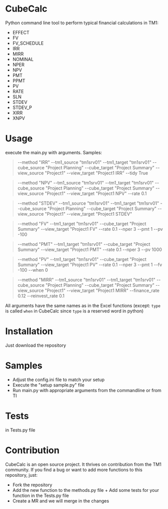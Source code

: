 # CubeCalc

Python command line tool to perform typical financial calculations in TM1:

-  EFFECT
-  FV
-  FV_SCHEDULE
-  IRR
-  MIRR
-  NOMINAL
-  NPER
-  NPV
-  PMT
-  PPMT
-  PV
-  RATE
-  SLN
-  STDEV
-  STDEV_P
-  XIRR
-  XNPV

# Usage
execute the main.py with arguments. Samples:

> --method "IRR" --tm1_source "tm1srv01" --tm1_target "tm1srv01" --cube_source "Project Planning" --cube_target "Project Summary" --view_source "Project1" --view_target "Project1 IRR" --tidy True

> --method "NPV" --tm1_source "tm1srv01" --tm1_target "tm1srv01" --cube_source "Project Planning" --cube_target "Project Summary" --view_source "Project1" --view_target "Project1 NPV" --rate 0.1

> --method "STDEV" --tm1_source "tm1srv01" --tm1_target "tm1srv01" --cube_source "Project Planning" --cube_target "Project Summary" --view_source "Project1" --view_target "Project1 STDEV"

> --method "FV" --tm1_target "tm1srv01" --cube_target "Project Summary" --view_target "Project1 FV" --rate 0.1 --nper 3 --pmt 1 --pv -100

> --method "PMT" --tm1_target "tm1srv01" --cube_target "Project Summary" --view_target "Project1 PMT" --rate 0.1 --nper 3 --pv 1000

> --method "PV" --tm1_target "tm1srv01" --cube_target "Project Summary" --view_target "Project1 PV" --rate 0.1 --nper 3 --pmt 1 --fv -100 --when 0

> --method "MIRR" --tm1_source "tm1srv01" --tm1_target "tm1srv01" --cube_source "Project Planning" --cube_target "Project Summary" --view_source "Project1" --view_target "Project1 MIRR" --finance_rate 0.12 --reinvest_rate 0.1

All arguments have the same names as in the Excel functions (except: `type` is called `when` in CubeCalc since `type` is a reserved word in python) 

# Installation

Just download the repository

# Samples
- Adjust the config.ini file to match your setup
- Execute the "setup sample.py" file 
- Run main.py with appropriate arguments from the commandline or from TI


# Tests
in Tests.py file


# Contribution
CubeCalc is an open source project. It thrives on contribution from the TM1 community. If you find a bug or want to add more functions to this repository, just:
- Fork the repository
- Add the new function to the methods.py file + Add some tests for your function in the Tests.py file
- Create a MR
and we will merge in the changes






